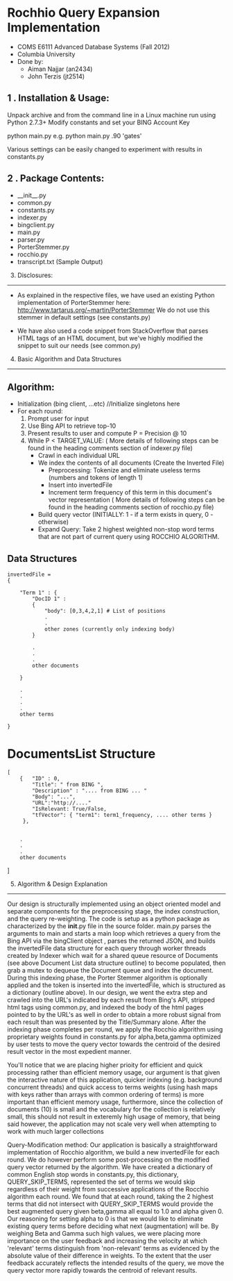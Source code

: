 # Rochhio Query Expansion Implementation
* COMS E6111 Advanced Database Systems (Fall 2012)
* Columbia University
* Done by:
	* Aiman Najjar (an2434)
	* John Terzis (jt2514) 




1 . Installation & Usage:
--------------------------
Unpack archive and from the command line in a Linux machine run using Python 2.7.3+
Modify constants and set your BING Account Key

python main.py <precision> <query>
e.g. python main.py .90 'gates'

Various settings can be easily changed to experiment with results in constants.py



2 . Package Contents:
--------------------------
- \_\_init\_\_.py
- common.py
- constants.py
- indexer.py
- bingclient.py
- main.py
- parser.py
- PorterStemmer.py
- rocchio.py
- transcript.txt (Sample Output)

3. Disclosures:
--------------------------
- As explained in the respective files, we have used an existing Python implementation of PorterStemmer here:
http://www.tartarus.org/~martin/PorterStemmer
We do not use this stemmer in default settings (see constants.py)

- We have also used a code snippet from StackOverflow that parses HTML tags of an HTML document, but we've highly modified the snippet to suit our needs (see common.py)



4. Basic Algorithm and Data Structures
---------------------------------------

##	Algorithm: ##


* Initialization (bing client, ...etc) //Initialize singletons here
* For each round:                
	1. Prompt user for input
	1. Use Bing API to retrieve top-10              
	2. Present results to user and compute P = Precision @ 10
	3. While P < TARGET_VALUE:
			( More details of following steps can be found in the heading comments section of indexer.py file)
		* Crawl in each individual URL
		* We index the contents of all documents (Create the Inverted File)
			- Preprocessing:  Tokenize and eliminate useless terms (numbers and tokens of length 1)
			- Insert into invertedFile
			- Increment term frequency of this term in this document's vector representation
			( More details of following steps can be found in the heading comments section of rocchio.py file)
		* Build query vector (INITIALLY: 1 - if a term exists in query, 0 - otherwise)
		* Expand Query: Take 2 highest weighted non-stop word terms that are not part of current query using ROCCHIO ALGORITHM.



## Data Structures ##



	invertedFile =
	{

		"Term 1" : {
			"DocID 1" : 
			{
				"body": [0,3,4,2,1] # List of positions
				.
				.
				other zones (currently only indexing body)
			}
			
			.
			.
			.
			other documents 

		}

		.
		.
		.
		.
		other terms

	}



# DocumentsList Structure 
   
	[
		{   "ID" : 0,
			"Title": " from BING ", 
			"Description" : ".... from BING ... "
		    "Body": "...",
		    "URL":"http://...."
		    "IsRelevant: True/False,
		    "tfVector": { "term1": term1_frequency, .... other terms }
		 }, 
		

		.
		.
		.		
		other documents
   ]                               

5. Algorithm & Design Explanation
---------------------------------------
Our design is structurally implemented using an object oriented model and separate components for the preprocessing stage, the index construction, and the query re-weighting. The code is setup as a python package as characterized by the __init__.py file in the source 
folder. main.py parses the arguments to main and starts a main loop which retrieves a query from the Bing API via the bingClient object
, parses the returned JSON, and builds the invertedFile data structure for each query through worker threads created by Indexer which
wait for a shared queue resource of Documents (see above Document List data structure outline) to become populated, then grab a mutex to 
dequeue the Document queue and index the document. During this indexing phase, the Porter Stemmer algorithm is optionally applied and the token is 
inserted into the invertedFile, which is structured as a dictionary (outline above). In our design, we went the extra step and crawled into
the URL's indicated by each result from Bing's API, stripped html tags using common.py, and indexed the body of the html pages pointed to by
the URL's as well in order to obtain a more robust signal from each result than was presented by the Title/Summary alone. After the indexing phase completes per round, we apply the Rocchio algorithm using proprietary weights found in constants.py for alpha,beta,gamma optimized by
user tests to move the query vector towards the centroid of the desired result vector in the most expedient manner. 

You'll notice that we are placing higher prioity for efficient and quick processing rather than efficient memory usage, our argument is that given the interactive nature of this application, quicker indexing (e.g. background concurrent threads) and quick access to terms weights (using hash maps with keys rather than arrays with common ordering of terms) is more important than efficient memory usage, furthermore, since the collection of documents (10) is small and the vocabulary for the collection is relatively small, this should not result in exteremly high usage of memory, that being said however, the application may not scale very well when attempting to work with much larger collections


Query-Modification method:
Our application is basically a straightforward implementation of Rocchio algorithm, we build a new invertedFile for each round. We do however perform some post-processing on the modified query vector returned by the algorithm. We have created a dictionary of common English stop words in constants.py, this dictionary, QUERY_SKIP_TERMS, represented the set of terms we would skip regardless of their weight from successive applications of the Rocchio algorithm each round. We found that at each round,
taking the 2 highest terms that did not intersect with QUERY_SKIP_TERMS would provide the best augmented query given beta,gamma all
equal to 1.0 and alpha given 0. Our reasoning for setting alpha to 0 is that we would like to eliminate existing query terms before deciding what next (augmentation) will be. By weighing Beta and Gamma such high values, we were placing more importance on the user feedback and increasing the velocity 
at which 'relevant' terms distinguish from 'non-relevant' terms as evidenced by the absolute value of their difference in weights. To the 
extent that the user feedback accurately reflects the intended results of the query, we move the query vector more rapidly towards the 
centroid of relevant results. 

